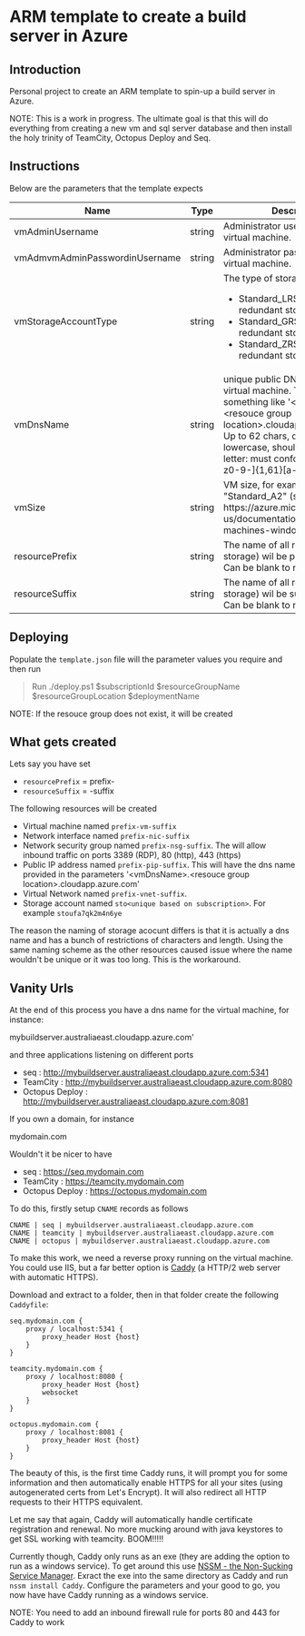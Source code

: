 # ARM template to create a build server in Azure

## Introduction

Personal project to create an ARM template to spin-up a build server in Azure.

NOTE: This is a work in progress. The ultimate goal is that this will do everything from creating a new vm and sql server database and then install the holy trinity of TeamCity, Octopus Deploy and Seq.

## Instructions

Below are the parameters that the template expects

<table>
    <thead>
        <tr>
            <th>Name</th>
            <th>Type</th>
            <th>Description</th>
        </tr>
    </thead>
    <tbody>
        <tr>
            <td>vmAdminUsername</td>
            <td>string</td>
            <td>Administrator username for the virtual machine.</td>
        </tr>
        <tr>
            <td>vmAdmvmAdminPasswordinUsername</td>
            <td>string</td>
            <td>Administrator password for the virtual machine.</td>
        </tr>
        <tr>
            <td>vmStorageAccountType</td>
            <td>string</td>
            <td>
                The type of storage account
                <ul>
                    <li>Standard_LRS = Locally-redundant storage</li>
                    <li>Standard_GRS = Geo-redundant storage</li>
                    <li>Standard_ZRS = Zone-redundant storage</li>
                </ul>
            </td>
        </tr>
        <tr>
            <td>vmDnsName</td>
            <td>string</td>
            <td>unique public DNS name for the virtual machine. The fqdn will look something like '&lt;vmDnsName&gt;.&lt;resouce group location&gt;.cloudapp.azure.com'. Up to 62 chars, digits or dashes, lowercase, should start with a letter: must conform to '^[a-z][a-z0-9-]{1,61}[a-z0-9]$'.</td>
        </tr>
        <tr>
            <td>vmSize</td>
            <td>string</td>
            <td>VM size, for example "Standard_A2" (see https://azure.microsoft.com/en-us/documentation/articles/virtual-machines-windows-sizes/).</td>
        </tr>
        <tr>
            <td>resourcePrefix</td>
            <td>string</td>
            <td>The name of all resources (except storage) wil be prefixed with this. Can be blank to not have a prefix.</td>
        </tr>
        <tr>
            <td>resourceSuffix</td>
            <td>string</td>
            <td>The name of all resource (except storage) wil be suffixed with this. Can be blank to not have a suffix.</td>
        </tr>
    </tbody>
</table>

## Deploying

Populate the `template.json` file will the parameter values you require and then run

> Run ./deploy.ps1 $subscriptionId $resourceGroupName $resourceGroupLocation $deploymentName

NOTE: If the resouce group does not exist, it will be created

## What gets created

Lets say you have set

* `resourcePrefix` = prefix-
* `resourceSuffix` = -suffix

The following resources will be created

* Virtual machine named  `prefix-vm-suffix` 
* Network interface named  `prefix-nic-suffix` 
* Network security group named `prefix-nsg-suffix`. The will allow inbound traffic on ports 3389 (RDP), 80 (http), 443 (https)
* Public IP address named `prefix-pip-suffix`. This will have the dns name provided in the parameters '&lt;vmDnsName&gt;.&lt;resouce group location&gt;.cloudapp.azure.com'
* Virtual Network named `prefix-vnet-suffix`.
* Storage account named `sto<unique based on subscription>`. For example `stoufa7qk2m4n6ye`

The reason the naming of storage acocunt differs is that it is actually a dns name and has a bunch of restrictions of characters and length. Using the same naming scheme as the other resources caused issue where the name wouldn't be unique or it was too long. This is the workaround.

## Vanity Urls

At the end of this process you have a dns name for the virtual machine, for instance:

mybuildserver.australiaeast.cloudapp.azure.com'

and three applications listening on different ports

* seq : http://mybuildserver.australiaeast.cloudapp.azure.com:5341
* TeamCity : http://mybuildserver.australiaeast.cloudapp.azure.com:8080
* Octopus Deploy : http://mybuildserver.australiaeast.cloudapp.azure.com:8081

If you own a domain, for instance

mydomain.com

Wouldn't it be nicer to have

* seq : https://seq.mydomain.com
* TeamCity : https://teamcity.mydomain.com
* Octopus Deploy : https://octopus.mydomain.com

To do this, firstly setup `CNAME` records as follows

```
CNAME | seq | mybuildserver.australiaeast.cloudapp.azure.com
CNAME | teamcity | mybuildserver.australiaeast.cloudapp.azure.com
CNAME | octopus | mybuildserver.australiaeast.cloudapp.azure.com
```

To make this work, we need a reverse proxy running on the virtual machine. You could use IIS, but a far better option is [Caddy](https://caddyserver.com) (a HTTP/2 web server with automatic HTTPS).

Download and extract to a folder, then in that folder create the following `Caddyfile`:

```
seq.mydomain.com {
    proxy / localhost:5341 {
        proxy_header Host {host}
    }
}

teamcity.mydomain.com {
    proxy / localhost:8080 {
        proxy_header Host {host}
        websocket
    }
}

octopus.mydomain.com {
    proxy / localhost:8081 {
        proxy_header Host {host}
    }
}
```

The beauty of this, is the first time Caddy runs, it will prompt you for some information and then automatically enable HTTPS for all your sites (using autogenerated certs from Let's Encrypt). It will also redirect all HTTP requests to their HTTPS equivalent.

Let me say that again, Caddy will automatically handle certificate registration and renewal. No more mucking around with java keystores to get SSL working with teamcity. BOOM!!!!!

Currently though, Caddy only runs as an exe (they are adding the option to run as a windows service). To get around this use [NSSM - the Non-Sucking Service Manager](https://nssm.cc/). Exract the exe into the same directory as Caddy and run `nssm install Caddy`. Configure the parameters and your good to go, you now have have Caddy running as a windows service.

NOTE: You need to add an inbound firewall rule for ports 80 and 443 for Caddy to work

